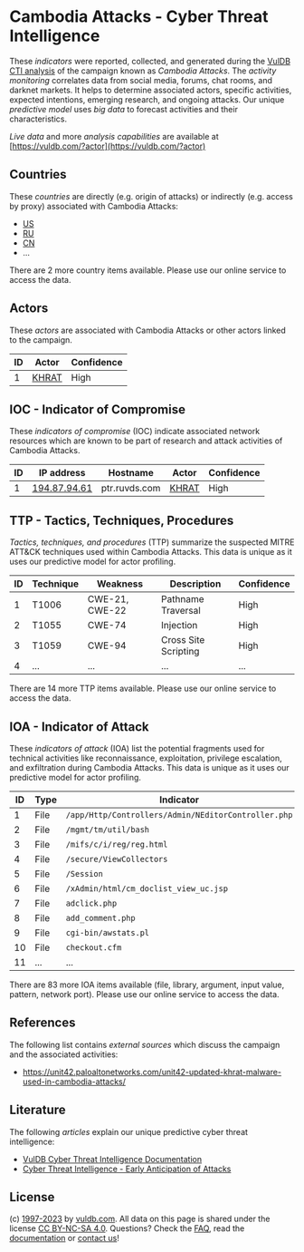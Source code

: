 # Cambodia Attacks - Cyber Threat Intelligence

These _indicators_ were reported, collected, and generated during the [VulDB CTI analysis](https://vuldb.com/?kb.cti) of the campaign known as _Cambodia Attacks_. The _activity monitoring_ correlates data from social media, forums, chat rooms, and darknet markets. It helps to determine associated actors, specific activities, expected intentions, emerging research, and ongoing attacks. Our unique _predictive model_ uses _big data_ to forecast activities and their characteristics.

_Live data_ and more _analysis capabilities_ are available at [https://vuldb.com/?actor](https://vuldb.com/?actor)

## Countries

These _countries_ are directly (e.g. origin of attacks) or indirectly (e.g. access by proxy) associated with Cambodia Attacks:

* [US](https://vuldb.com/?country.us)
* [RU](https://vuldb.com/?country.ru)
* [CN](https://vuldb.com/?country.cn)
* ...

There are 2 more country items available. Please use our online service to access the data.

## Actors

These _actors_ are associated with Cambodia Attacks or other actors linked to the campaign.

ID | Actor | Confidence
-- | ----- | ----------
1 | [KHRAT](https://vuldb.com/?actor.khrat) | High

## IOC - Indicator of Compromise

These _indicators of compromise_ (IOC) indicate associated network resources which are known to be part of research and attack activities of Cambodia Attacks.

ID | IP address | Hostname | Actor | Confidence
-- | ---------- | -------- | ----- | ----------
1 | [194.87.94.61](https://vuldb.com/?ip.194.87.94.61) | ptr.ruvds.com | [KHRAT](https://vuldb.com/?actor.khrat) | High

## TTP - Tactics, Techniques, Procedures

_Tactics, techniques, and procedures_ (TTP) summarize the suspected MITRE ATT&CK techniques used within Cambodia Attacks. This data is unique as it uses our predictive model for actor profiling.

ID | Technique | Weakness | Description | Confidence
-- | --------- | -------- | ----------- | ----------
1 | T1006 | CWE-21, CWE-22 | Pathname Traversal | High
2 | T1055 | CWE-74 | Injection | High
3 | T1059 | CWE-94 | Cross Site Scripting | High
4 | ... | ... | ... | ...

There are 14 more TTP items available. Please use our online service to access the data.

## IOA - Indicator of Attack

These _indicators of attack_ (IOA) list the potential fragments used for technical activities like reconnaissance, exploitation, privilege escalation, and exfiltration during Cambodia Attacks. This data is unique as it uses our predictive model for actor profiling.

ID | Type | Indicator | Confidence
-- | ---- | --------- | ----------
1 | File | `/app/Http/Controllers/Admin/NEditorController.php` | High
2 | File | `/mgmt/tm/util/bash` | High
3 | File | `/mifs/c/i/reg/reg.html` | High
4 | File | `/secure/ViewCollectors` | High
5 | File | `/Session` | Medium
6 | File | `/xAdmin/html/cm_doclist_view_uc.jsp` | High
7 | File | `adclick.php` | Medium
8 | File | `add_comment.php` | High
9 | File | `cgi-bin/awstats.pl` | High
10 | File | `checkout.cfm` | Medium
11 | ... | ... | ...

There are 83 more IOA items available (file, library, argument, input value, pattern, network port). Please use our online service to access the data.

## References

The following list contains _external sources_ which discuss the campaign and the associated activities:

* https://unit42.paloaltonetworks.com/unit42-updated-khrat-malware-used-in-cambodia-attacks/

## Literature

The following _articles_ explain our unique predictive cyber threat intelligence:

* [VulDB Cyber Threat Intelligence Documentation](https://vuldb.com/?kb.cti)
* [Cyber Threat Intelligence - Early Anticipation of Attacks](https://www.scip.ch/en/?labs.20201022)

## License

(c) [1997-2023](https://vuldb.com/?kb.changelog) by [vuldb.com](https://vuldb.com/?kb.about). All data on this page is shared under the license [CC BY-NC-SA 4.0](https://creativecommons.org/licenses/by-nc-sa/4.0/). Questions? Check the [FAQ](https://vuldb.com/?kb.faq), read the [documentation](https://vuldb.com/?kb) or [contact us](https://vuldb.com/?contact)!
